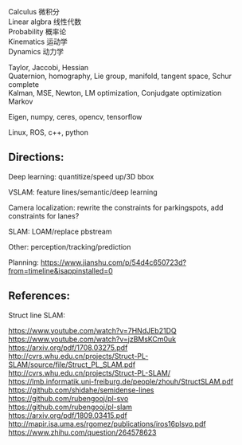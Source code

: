 Calculus 微积分  
Linear algbra 线性代数  
Probability 概率论  
Kinematics 运动学  
Dynamics 动力学  


Taylor, Jaccobi, Hessian  
Quaternion, homography, Lie group, manifold, tangent space, Schur complete  
Kalman, MSE, Newton, LM optimization, Conjudgate optimization  
Markov  

Eigen, numpy, ceres, opencv, tensorflow  

Linux, ROS, c++, python  


## Directions:
Deep learning: quantitize/speed up/3D bbox

VSLAM: feature lines/semantic/deep learning

Camera localization: rewrite the constraints for parkingspots, add constraints for lanes?

SLAM: LOAM/replace pbstream

Other: perception/tracking/prediction

Planning: https://www.jianshu.com/p/54d4c650723d?from=timeline&isappinstalled=0

## References:

Struct line SLAM: 

https://www.youtube.com/watch?v=7HNdJEb21DQ  
https://www.youtube.com/watch?v=jzBMsKCm0uk  
https://arxiv.org/pdf/1708.03275.pdf  
http://cvrs.whu.edu.cn/projects/Struct-PL-SLAM/source/file/Struct_PL_SLAM.pdf  
http://cvrs.whu.edu.cn/projects/Struct-PL-SLAM/  
https://lmb.informatik.uni-freiburg.de/people/zhouh/StructSLAM.pdf  
https://github.com/shidahe/semidense-lines  
https://github.com/rubengooj/pl-svo  
https://github.com/rubengooj/pl-slam  
https://arxiv.org/pdf/1809.03415.pdf  
http://mapir.isa.uma.es/rgomez/publications/iros16plsvo.pdf  
https://www.zhihu.com/question/264578623  

